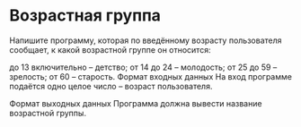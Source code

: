 # Возрастная группа

Напишите программу, которая по введённому возрасту пользователя сообщает, к какой возрастной группе он относится:

до 13 включительно – детство;
от 14 до 24 – молодость;
от 25 до 59 – зрелость;
от 60 – старость.
Формат входных данных
На вход программе подаётся одно целое число – возраст пользователя.

Формат выходных данных
Программа должна вывести название возрастной группы.